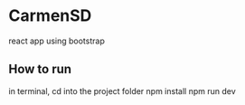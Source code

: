 # CarmenSD
react app using bootstrap

## How to run 
in terminal, cd into the project folder
npm install
npm run dev 